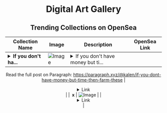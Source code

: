<div align="center">

# Digital Art Gallery

## Trending Collections on OpenSea

| Collection Name                       | Image                                                                                     | Description                       | OpenSea Link                                                                                          |
|---------------------------------------|-------------------------------------------------------------------------------------------|-----------------------------------|--------------------------------------------------------------------------------------------------------|
| **<details><summary>If you don't ha...</summary>If you don't have money but time then farm these</details>** | ![Image](https://i.seadn.io/s/raw/files/7cffb336e161f03b59c029d4942ad05a.webp?w=500&auto=format?w=200&auto=format) | <details><summary>If you don't have money but ti...</summary>If you don't have money but time then farm these

Read the full post on Paragraph: https://paragraph.xyz/@kalen/if-you-dont-have-money-but-time-then-farm-these</details> | <details><summary>Link</summary>[If you don't have money but time then farm these](https://opensea.io/collection/if-you-don-t-have-money-but-time-then-farm-these)</details> |
| **­ x** | ![Image](https://i.seadn.io/s/raw/files/cb4c971c1445c63f69656c158d907bd2.png?w=500&auto=format?w=200&auto=format) |  | <details><summary>Link</summary>[­ x](https://opensea.io/collection/x-767)</details> |

</div>